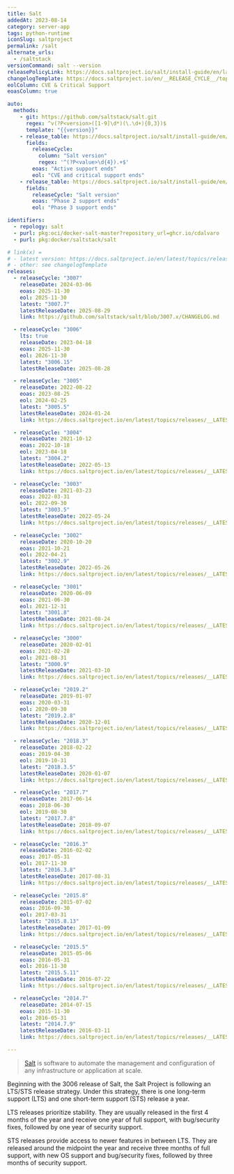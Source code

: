 ```yaml
---
title: Salt
addedAt: 2023-08-14
category: server-app
tags: python-runtime
iconSlug: saltproject
permalink: /salt
alternate_urls:
  - /saltstack
versionCommand: salt --version
releasePolicyLink: https://docs.saltproject.io/salt/install-guide/en/latest/topics/salt-version-support-lifecycle.html
changelogTemplate: https://docs.saltproject.io/en/__RELEASE_CYCLE__/topics/releases/__LATEST__.html
eolColumn: CVE & Critical Support
eoasColumn: true

auto:
  methods:
    - git: https://github.com/saltstack/salt.git
      regex: ^v(?P<version>([1-9]\d*)(\.\d+){0,3})$
      template: "{{version}}"
    - release_table: https://docs.saltproject.io/salt/install-guide/en/latest/topics/salt-version-support-lifecycle.html#1
      fields:
        releaseCycle:
          column: "Salt version"
          regex: '^(?P<value>\d{4}).+$'
        eoas: "Active support ends"
        eol: "CVE and critical support ends"
    - release_table: https://docs.saltproject.io/salt/install-guide/en/latest/topics/salt-version-support-lifecycle.html#2
      fields:
        releaseCycle: "Salt version"
        eoas: "Phase 2 support ends"
        eol: "Phase 3 support ends"

identifiers:
  - repology: salt
  - purl: pkg:oci/docker-salt-master?repository_url=ghcr.io/cdalvaro
  - purl: pkg:docker/saltstack/salt

# link(x) =
# - latest version: https://docs.saltproject.io/en/latest/topics/releases/__LATEST__.html
# - other: see changelogTemplate
releases:
  - releaseCycle: "3007"
    releaseDate: 2024-03-06
    eoas: 2025-11-30
    eol: 2025-11-30
    latest: "3007.7"
    latestReleaseDate: 2025-08-29
    link: https://github.com/saltstack/salt/blob/3007.x/CHANGELOG.md

  - releaseCycle: "3006"
    lts: true
    releaseDate: 2023-04-18
    eoas: 2025-11-30
    eol: 2026-11-30
    latest: "3006.15"
    latestReleaseDate: 2025-08-28

  - releaseCycle: "3005"
    releaseDate: 2022-08-22
    eoas: 2023-08-25
    eol: 2024-02-25
    latest: "3005.5"
    latestReleaseDate: 2024-01-24
    link: https://docs.saltproject.io/en/latest/topics/releases/__LATEST__.html

  - releaseCycle: "3004"
    releaseDate: 2021-10-12
    eoas: 2022-10-18
    eol: 2023-04-18
    latest: "3004.2"
    latestReleaseDate: 2022-05-13
    link: https://docs.saltproject.io/en/latest/topics/releases/__LATEST__.html

  - releaseCycle: "3003"
    releaseDate: 2021-03-23
    eoas: 2022-03-31
    eol: 2022-09-30
    latest: "3003.5"
    latestReleaseDate: 2022-05-24
    link: https://docs.saltproject.io/en/latest/topics/releases/__LATEST__.html

  - releaseCycle: "3002"
    releaseDate: 2020-10-20
    eoas: 2021-10-21
    eol: 2022-04-21
    latest: "3002.9"
    latestReleaseDate: 2022-05-26
    link: https://docs.saltproject.io/en/latest/topics/releases/__LATEST__.html

  - releaseCycle: "3001"
    releaseDate: 2020-06-09
    eoas: 2021-06-30
    eol: 2021-12-31
    latest: "3001.8"
    latestReleaseDate: 2021-08-24
    link: https://docs.saltproject.io/en/latest/topics/releases/__LATEST__.html

  - releaseCycle: "3000"
    releaseDate: 2020-02-01
    eoas: 2021-02-28
    eol: 2021-08-31
    latest: "3000.9"
    latestReleaseDate: 2021-03-10
    link: https://docs.saltproject.io/en/latest/topics/releases/__LATEST__.html

  - releaseCycle: "2019.2"
    releaseDate: 2019-01-07
    eoas: 2020-03-31
    eol: 2020-09-30
    latest: "2019.2.8"
    latestReleaseDate: 2020-12-01
    link: https://docs.saltproject.io/en/latest/topics/releases/__LATEST__.html

  - releaseCycle: "2018.3"
    releaseDate: 2018-02-22
    eoas: 2019-04-30
    eol: 2019-10-31
    latest: "2018.3.5"
    latestReleaseDate: 2020-01-07
    link: https://docs.saltproject.io/en/latest/topics/releases/__LATEST__.html

  - releaseCycle: "2017.7"
    releaseDate: 2017-06-14
    eoas: 2018-06-30
    eol: 2019-08-30
    latest: "2017.7.8"
    latestReleaseDate: 2018-09-07
    link: https://docs.saltproject.io/en/latest/topics/releases/__LATEST__.html

  - releaseCycle: "2016.3"
    releaseDate: 2016-02-02
    eoas: 2017-05-31
    eol: 2017-11-30
    latest: "2016.3.8"
    latestReleaseDate: 2017-08-31
    link: https://docs.saltproject.io/en/latest/topics/releases/__LATEST__.html

  - releaseCycle: "2015.8"
    releaseDate: 2015-07-02
    eoas: 2016-09-30
    eol: 2017-03-31
    latest: "2015.8.13"
    latestReleaseDate: 2017-01-09
    link: https://docs.saltproject.io/en/latest/topics/releases/__LATEST__.html

  - releaseCycle: "2015.5"
    releaseDate: 2015-05-06
    eoas: 2016-05-31
    eol: 2016-11-30
    latest: "2015.5.11"
    latestReleaseDate: 2016-07-22
    link: https://docs.saltproject.io/en/latest/topics/releases/__LATEST__.html

  - releaseCycle: "2014.7"
    releaseDate: 2014-07-15
    eoas: 2015-11-30
    eol: 2016-05-31
    latest: "2014.7.9"
    latestReleaseDate: 2016-03-11
    link: https://docs.saltproject.io/en/latest/topics/releases/__LATEST__.html

---
```


> [Salt](https://saltproject.io/index.html) is software to automate the management and configuration
> of any infrastructure or application at scale.

Beginning with the 3006 release of Salt, the Salt Project is following an LTS/STS release strategy.
Under this strategy, there is one long-term support (LTS) and one short-term support (STS) release a
year.

LTS releases prioritize stability. They are usually released in the first 4 months of the year and receive
one year of full support, with bug/security fixes, followed by one year of security support.

STS releases provide access to newer features in between LTS. They are released around the midpoint
the year and receive three months of full support, with new OS support and bug/security fixes,
followed by three months of security support.
